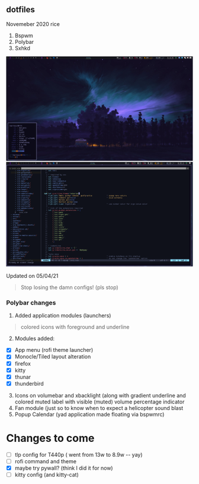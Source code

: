 ## dotfiles

Novemeber 2020 rice

1. Bspwm
2. Polybar
3. Sxhkd 

![Preview](./preview.png)
![Neovim](./nvim.png)

Updated on 05/04/21 

>Stop losing the damn configs! (pls stop)

### Polybar changes

1.  Added application modules (launchers)
  > colored icons with foreground and underline

2. Modules added:
  - [x] App menu (rofi theme launcher)
  - [x] Monocle/Tiled layout alteration
  - [x] firefox
  - [x] kitty
  - [x] thunar
  - [x] thunderbird

3. Icons on volumebar and xbacklight (along with gradient underline and colored muted label with visible (muted) volume percentage indicator
4. Fan module (just so to know when to expect a helicopter sound blast
5. Popup Calendar (yad application made floating via bspwmrc)

# Changes to come
- [ ] tlp config for T440p ( went from 13w to 8.9w -- yay)
- [ ] rofi command and theme
- [X] maybe try pywall? (think I did it for now)
- [ ] kitty config (and kitty-cat)
